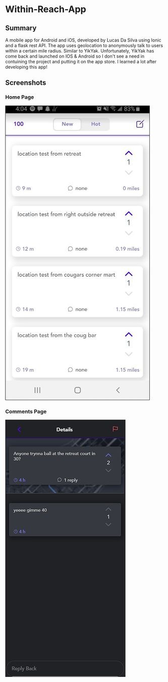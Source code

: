 # Within-Reach-App
## Summary
A mobile app for Android and iOS, developed by Lucas Da Silva using Ionic and a flask rest API. The app uses geolocation to anonymously talk to users within a certain mile radius. Similar to YikYak.
Unfortunately, YikYak has come back and launched on IOS & Android so I don't see a need in contuining the project and putting it on the app store. I learned a lot after developing this app!

## Screenshots

### Home Page
![](imgs/1.jpg)

### Comments Page
![](imgs/2.jpg)

